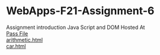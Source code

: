 # WebApps-F21-Assignment-6
Assignment introduction Java Script and DOM
Hosted At <br>[Pass File](https://44-563-webapps-f21.github.io/webapps-f21-assignment-6-Yaramasu12/pass.html)<br>
[arithmetic.html](https://44-563-webapps-f21.github.io/webapps-f21-assignment-6-Yaramasu12/arithmetic.html)<br>
[car.html](https://44-563-webapps-f21.github.io/webapps-f21-assignment-6-Yaramasu12/car.html)